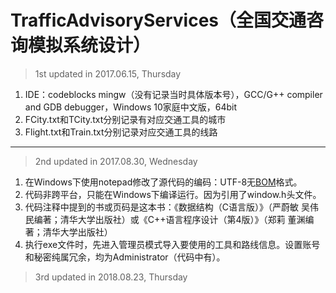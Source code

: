 # TrafficAdvisoryServices（全国交通咨询模拟系统设计）

>1st updated in 2017.06.15, Thursday
1. IDE：codeblocks mingw（没有记录当时具体版本号），GCC/G++ compiler and GDB debugger，Windows 10家庭中文版，64bit
3. FCity.txt和TCity.txt分别记录有对应交通工具的城市
4. Flight.txt和Train.txt分别记录对应交通工具的线路

---

>2nd updated in 2017.08.30, Wednesday
1. 在Windows下使用notepad修改了源代码的编码：UTF-8无[BOM](https://zh.wikipedia.org/wiki/%E4%BD%8D%E5%85%83%E7%B5%84%E9%A0%86%E5%BA%8F%E8%A8%98%E8%99%9F)格式。
2. 代码非跨平台，只能在Windows下编译运行。因为引用了window.h头文件。
3. 代码注释中提到的书或页码是这本书：《数据结构（C语言版）》（严蔚敏 吴伟民编著；清华大学出版社）或《C++语言程序设计（第4版）》（郑莉 董渊编著；清华大学出版社）
4. 执行exe文件时，先进入管理员模式导入要使用的工具和路线信息。设置账号和秘密纯属冗余，均为Administrator（代码中有）。

>3rd updated in 2018.08.23, Thursday

